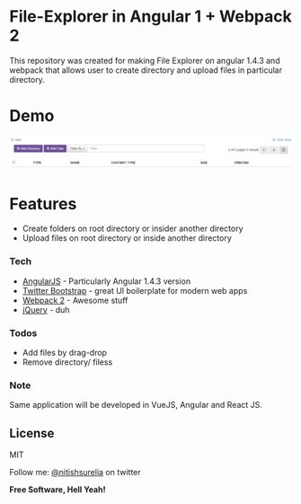 # File-Explorer in Angular 1 + Webpack 2

This repository was created for making File Explorer on angular 1.4.3 and webpack that allows user to create directory and upload files in particular directory.

# Demo
![Screenshot](https://raw.githubusercontent.com/nitz88/en-file-explorer/master/img/screenshot.PNG "Screenshot")

# Features
  - Create folders on root directory or insider another directory
  - Upload files on root directory or inside another directory

### Tech
* [AngularJS] - Particularly Angular 1.4.3 version
* [Twitter Bootstrap] - great UI boilerplate for modern web apps
* [Webpack 2] - Awesome stuff
* [jQuery] - duh

### Todos
 - Add files by drag-drop
 - Remove directory/ filess

### Note
Same application will be developed in VueJS, Angular and React JS.

License
----
MIT


Follow me: [@nitishsurelia] on twitter


**Free Software, Hell Yeah!**
    
   [nitish]: <https://github.com/nitz88>
   [git-repo-url]: <https://github.com/nitz88/en-file-explorer.git>
   [nitish surelia]: <http://anjaliandnitish.co.in/>
   [Twitter Bootstrap]: <http://twitter.github.com/bootstrap/>
   [jQuery]: <http://jquery.com>
   [@nitishsurelia]: <http://twitter.com/nitishsurelia>
   [AngularJS]: <http://angularjs.org>
   [webpack 2]: <https://webpack.js.org/>
